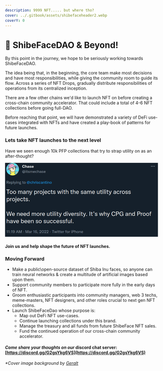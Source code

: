 ```yaml
---
description: 9999 NFT..... but where tho?
cover: ../.gitbook/assets/shibefaceheader2.webp
coverY: 0
---
```


# 🤠 ShibeFaceDAO & Beyond!

By this point in the journey, we hope to be seriously working towards ShibeFaceDAO.

The idea being that, in the beginning, the core team make most decisions and have most responsibilities, while giving the community room to guide its flow. Across a series of NFT Drops, gradually distribute responsibilities of operations from its centralized inception. &#x20;

There are a few other chains we'd like to launch NFT on before creating a cross-chain community accelerator. That could include a total of 4-6 NFT collections before going full-DAO.

Before reaching that point, we will have demonstrated a variety of DeFi use-cases integrated with NFTs and have created a play-book of patterns for future launches. &#x20;

### Lets take NFT launches to the next level

Have we seen enough 10k PFP collections that try to strap utility on as an after-thought?&#x20;

![(source)](<../.gitbook/assets/image (13).png>)

#### Join us and help shape the future of NFT launches.

### Moving Forward

* Make a public\open-source dataset of Shiba Inu faces, so anyone can train neural networks & create a multitude of artificial images based upon them.
* Support community members to participate more fully in the early days of NFT.&#x20;
* Groom enthusiastic participants into community managers, web 3 techs, meme-masters, NFT designers, and other roles crucial to next gen NFT collections.
* Launch ShibeFaceDao whose purpose is:
  * Map out DeFi NFT use-cases.
  * Continue launching collections under this brand.
  * Manage the treasury and all funds from future ShibeFace NFT sales.
  * Fund the continued operation of our cross-chain community accelerator.

#### _Come share your thoughts on our_ discord chat server: [https://discord.gg/G2gsYkg6VS](https://discord.gg/G2gsYkg6VS)

_\*Cover image background by_ [_Geralt_](https://pixabay.com/users/geralt-9301/)
